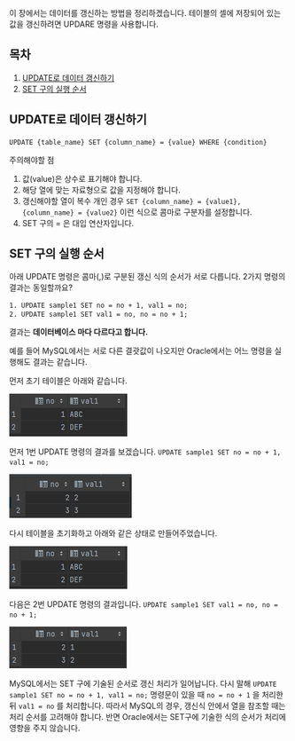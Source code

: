 
이 장에서는 데이터를 갱신하는 방법을 정리하겠습니다. 테이블의 셀에 저장되어 있는 값을 갱신하려면 UPDARE 명령을 사용합니다.

## 목차
1. [UPDATE로 데이터 갱신하기](https://github.com/JxxHxxx/TIL/blob/master/SQL%20%EC%B2%AB%EA%B1%B8%EC%9D%8C/4%EC%9E%A5%20%EB%8D%B0%EC%9D%B4%ED%84%B0%20%EC%B6%94%EA%B0%80%2C%20%EC%82%AD%EC%A0%9C%2C%20%EA%B0%B1%EC%8B%A0/%EB%8D%B0%EC%9D%B4%ED%84%B0%20%EA%B0%B1%EC%8B%A0%ED%95%98%EA%B8%B0%20-%20UPDATE.md#update%EB%A1%9C-%EB%8D%B0%EC%9D%B4%ED%84%B0-%EA%B0%B1%EC%8B%A0%ED%95%98%EA%B8%B0)
2. [SET 구의 실행 순서](https://github.com/JxxHxxx/TIL/blob/master/SQL%20%EC%B2%AB%EA%B1%B8%EC%9D%8C/4%EC%9E%A5%20%EB%8D%B0%EC%9D%B4%ED%84%B0%20%EC%B6%94%EA%B0%80%2C%20%EC%82%AD%EC%A0%9C%2C%20%EA%B0%B1%EC%8B%A0/%EB%8D%B0%EC%9D%B4%ED%84%B0%20%EA%B0%B1%EC%8B%A0%ED%95%98%EA%B8%B0%20-%20UPDATE.md#set-%EA%B5%AC%EC%9D%98-%EC%8B%A4%ED%96%89-%EC%88%9C%EC%84%9C)

## UPDATE로 데이터 갱신하기

`UPDATE {table_name} SET {column_name} = {value} WHERE {condition}`

주의해야할 점

1. 값(value)은 상수로 표기해야 합니다.
2. 해당 열에 맞는 자료형으로 값을 지정해야 합니다.
3. 갱신해야할 열이 복수 개인 경우 `SET {column_name} = {value1}, {column_name} = {value2}` 이런 식으로 콤마로 구분자를 설정합니다.
4. SET 구의 = 은 대입 연산자입니다.


## SET 구의 실행 순서

아래  UPDATE 명령은 콤마(,)로 구분된 갱신 식의 순서가 서로 다릅니다.  2가지 명령의 결과는 동일할까요?

```
1. UPDATE sample1 SET no = no + 1, val1 = no;  
2. UPDATE sample1 SET val1 = no, no = no + 1;
```

결과는 **데이터베이스 마다 다르다고 합니다.**

예를 들어 MySQL에서는 서로 다른 결괏값이 나오지만 Oracle에서는 어느 명령을 실행해도 결과는 같습니다.

먼저 초기 테이블은 아래와 같습니다.

![[Pasted image 20230810133213.png]](https://github.com/JxxHxxx/TIL/blob/master/SQL%20%EC%B2%AB%EA%B1%B8%EC%9D%8C/4%EC%9E%A5%20%EB%8D%B0%EC%9D%B4%ED%84%B0%20%EC%B6%94%EA%B0%80%2C%20%EC%82%AD%EC%A0%9C%2C%20%EA%B0%B1%EC%8B%A0/Pasted%20image%2020230810133213.png)

먼저 1번 UPDATE 명령의 결과를 보겠습니다.
`UPDATE sample1 SET no = no + 1, val1 = no;`

![[Pasted image 20230810133244.png]](https://github.com/JxxHxxx/TIL/blob/master/SQL%20%EC%B2%AB%EA%B1%B8%EC%9D%8C/4%EC%9E%A5%20%EB%8D%B0%EC%9D%B4%ED%84%B0%20%EC%B6%94%EA%B0%80%2C%20%EC%82%AD%EC%A0%9C%2C%20%EA%B0%B1%EC%8B%A0/Pasted%20image%2020230810133244.png)

다시 테이블을 초기화하고 아래와 같은 상태로 만들어주었습니다.

![[Pasted image 20230810133213.png]](https://github.com/JxxHxxx/TIL/blob/master/SQL%20%EC%B2%AB%EA%B1%B8%EC%9D%8C/4%EC%9E%A5%20%EB%8D%B0%EC%9D%B4%ED%84%B0%20%EC%B6%94%EA%B0%80%2C%20%EC%82%AD%EC%A0%9C%2C%20%EA%B0%B1%EC%8B%A0/Pasted%20image%2020230810133213.png)

다음은 2번 UPDATE 명령의 결과입니다. 
`UPDATE sample1 SET val1 = no, no = no + 1;`

![[Pasted image 20230810134017.png]](https://github.com/JxxHxxx/TIL/blob/master/SQL%20%EC%B2%AB%EA%B1%B8%EC%9D%8C/4%EC%9E%A5%20%EB%8D%B0%EC%9D%B4%ED%84%B0%20%EC%B6%94%EA%B0%80%2C%20%EC%82%AD%EC%A0%9C%2C%20%EA%B0%B1%EC%8B%A0/Pasted%20image%2020230810134017.png)

MySQL에서는 SET 구에 기술된 순서로 갱신 처리가 일어납니다. 다시 말해
`UPDATE sample1 SET no = no + 1, val1 = no;`  명령문이 있을 때 `no = no + 1` 을 처리한 뒤 `val1 = no` 를 처리합니다. 따라서 MySQL의 경우, 갱신식 안에서 열을 참조할 때는 처리 순서를 고려해야 합니다. 반면 Oracle에서는 SET구에 기술한 식의 순서가 처리에 영향을 주지 않습니다.

